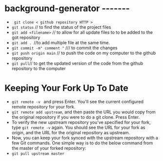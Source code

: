 # background-generator -------

- ``` git clone < github repository HTTP >``` 
- ``` git status ``` // to find the status of the project files
- ``` git add <filename> ```   // to allow for all update files to to be added to the got  repository
- ``` git add .  ```//to add multiple  file at the same time.
- ``` git commit -m" comment " ``` /// to commit the changes 
- ``` git push origin main ``` // to push the code on my computer to the github repository
- ``` git pull ```// to get the updated version of the code from the github repository to the computer
 
 
# Keeping Your Fork Up To Date

- ```git remote -v ``` and press Enter. You'll see the current configured remote repository for your fork.
- ``` git remote add upstream ```, and then paste the URL you would copy from the original repository if you were to do a git clone. Press Enter.
- To verify the new upstream repository you've specified for your fork, type ``` git remote -v ``` again. You should see the URL for your fork as origin, and the URL for the original repository as upstream.
- Now, you can keep your fork synced with the upstream repository with a few Git commands.   One simple way is to do the below command from the master of your forked repository: 
- ``` git pull upstream master ```
 
  

